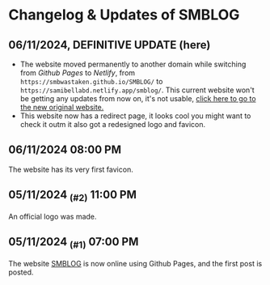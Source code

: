 # Changelog & Updates of SMBLOG

## 06/11/2024, DEFINITIVE UPDATE (here)
- The website moved permanently to another domain while switching from *Github Pages* to *Netlify*, from `https://smbwastaken.github.io/SMBLOG/` to `https://samibellabd.netlify.app/smblog/`. This current website won't be getting any updates from now on, it's not usable, [click here to go to the new original website.](https://samibellabd.netlify.app/smblog/)
- This website now has a redirect page, it looks cool you might want to check it outm it also got a redesigned logo and favicon.

## 06/11/2024 08:00 PM
The website has its very first favicon.

## 05/11/2024 <sub>(#2)</sub> 11:00 PM
An official logo was made.

## 05/11/2024 <sub>(#1)</sub> 07:00 PM
The website [SMBLOG](https://smbwastaken.github.io/SMBLOG/) is now online using Github Pages, and the first post is posted.

